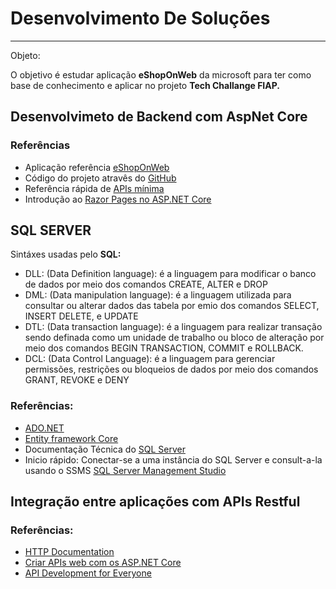 # Desenvolvimento De Soluções

---

Objeto:

O objetivo é estudar aplicação **eShopOnWeb** da microsoft para ter como base de conhecimento e aplicar no projeto **Tech Challange FIAP.**

## Desenvolvimeto de Backend com AspNet Core

### Referências
- Aplicação referência [eShopOnWeb](https://learn.microsoft.com/pt-br/dotnet/architecture/modern-web-apps-azure/)
- Código do projeto atravês do [GitHub](https://github.com/dotnet-architecture/eShopOnWeb)
- Referência rápida de [APIs mínima](https://learn.microsoft.com/pt-br/aspnet/core/fundamentals/minimal-apis?view=aspnetcore-7.0)
- Introdução ao [Razor Pages no ASP.NET Core](https://learn.microsoft.com/aspnet/core/razor-pages/?view=aspnetcore-7.0&tabs=visual-studio)

## SQL SERVER

Sintáxes usadas pelo **SQL:**

- DLL: (Data Definition language): é a linguagem para modificar o banco de dados por meio dos comandos CREATE, ALTER e DROP
- DML: (Data manipulation language): é a linguagem utilizada para consultar ou alterar dados das tabela por emio dos comandos SELECT, INSERT DELETE, e UPDATE
- DTL: (Data transaction language): é a linguagem para realizar transação sendo definada como um unidade de trabalho ou bloco de alteração por meio dos comandos BEGIN TRANSACTION, COMMIT e ROLLBACK.
- DCL: (Data Control Language): é a linguagem para gerenciar permissões, restrições ou bloqueios de dados por meio dos comandos GRANT, REVOKE e DENY

### Referências:

- [ADO.NET](https://learn.microsoft.com/pt-br/dotnet/framework/data/adonet/)
- [Entity framework Core](https://learn.microsoft.com/pt-br/ef/core/)
- Documentação Técnica do [SQL Server](https://learn.microsoft.com/pt-br/sql/sql-server/?view=sql-server-ver16)
- Inicio rápido: Conectar-se a uma instância do SQL Server e consult-a-la usando o SSMS [SQL Server Management Studio](https://learn.microsoft.com/pt-br/sql/ssms/quickstarts/ssms-connect-query-sql-server?view=sql-server-ver16)

## Integração entre aplicações com APIs Restful

### Referências:

- [HTTP Documentation](https://httpwg.org/specs/)  
- [Criar APIs web com os ASP.NET Core](https://learn.microsoft.com/pt-br/aspnet/core/web-api/?view=aspnetcore-7.0)  
- [API Development for Everyone](https://swagger.io/)  


